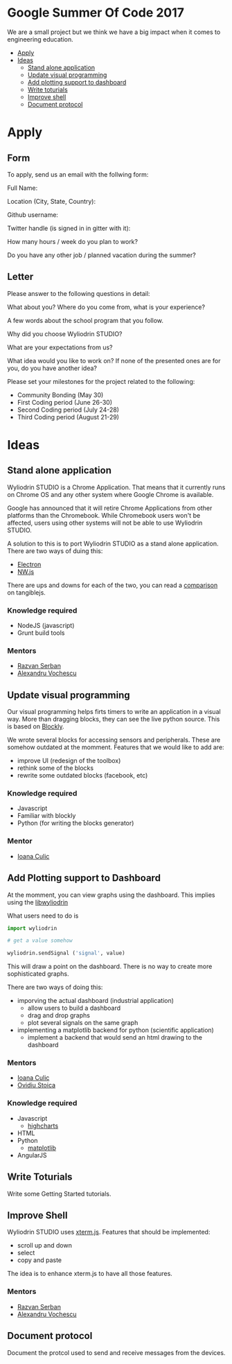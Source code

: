 # Google Summer Of Code 2017

We are a small project but we think we have a big impact when it comes to engineering education.

* [Apply](#apply)
* [Ideas](#ideas)
  * [Stand alone application](#stand-alone-application)
  * [Update visual programming](#update-visual-programming)
  * [Add plotting support to dashboard](#add-plotting-support-to-dashboard)
  * [Write toturials](#write-tutorials)
  * [Improve shell](#improve-shell)
  * [Document protocol](#document-protocol)

# Apply

## Form

To apply, send us an email with the follwing form:

Full Name:

Location (City, State, Country):

Github username:

Twitter handle (is signed in in gitter with it):

How many hours / week do you plan to work?

Do you have any other job / planned vacation during the summer?

## Letter
Please answer to the following questions in detail:

What about you? Where do you come from, what is your experience?

A few words about the school program that you follow.

Why did you choose Wyliodrin STUDIO?

What are your expectations from us?

What idea would you like to work on? If none of the presented ones are for you, do you have another idea?

Please set your milestones for the project related to the following:
* Community Bonding (May 30)
* First Coding period (June 26-30)
* Second Coding period (July 24-28)
* Third Coding period (August 21-29)

# Ideas

## Stand alone application

Wyliodrin STUDIO is a Chrome Application. That means that it currently runs on Chrome OS and any other system where Google Chrome is available.

Google has announced that it will retire Chrome Applications from other platforms than the Chromebook. While Chromebook users won't be affected, users using other systems will not be able to use Wyliodrin STUDIO.

A solution to this is to port Wyliodrin STUDIO as a stand alone application. There are two ways of duing this:

* [Electron](http://electron.atom.io/)
* [NW.js](https://nwjs.io/)

There are ups and downs for each of the two, you can read a [comparison](http://tangiblejs.com/posts/nw-js-and-electron-compared-2016-edition) on tangiblejs.

### Knowledge required
* NodeJS (javascript)
* Grunt build tools

### Mentors
* [Razvan Serban](https://github.com/serban-razvan)
* [Alexandru Vochescu](https://github.com/valexandru)

## Update visual programming

Our visual programming helps firts timers to write an application in a visual way. More than dragging blocks, they can see the live python source. This is based on [Blockly](https://developers.google.com/blockly/).

We wrote several blocks for accessing sensors and peripherals. These are somehow outdated at the momment. Features that we would like to add are:

* improve UI (redesign of the toolbox)
* rethink some of the blocks
* rewrite some outdated blocks (facebook, etc)

### Knowledge required
* Javascript
* Familiar with blockly 
* Python (for writing the blocks generator)

### Mentor
* [Ioana Culic](https://github.com/ioanaculic)

## Add Plotting support to Dashboard

At the momment, you can view graphs using the dashboard. This implies using the [libwyliodrin](https://github.com/wyliodrin/libwyliodrin)

What users need to do is

```python
import wyliodrin

# get a value somehow

wyliodrin.sendSignal ('signal', value)
```

This will draw a point on the dashboard. There is no way to create more sophisticated graphs.

There are two ways of doing this:
* imporving the actual dashboard (industrial application)
  * allow users to build a dashboard
  * drag and drop graphs
  * plot several signals on the same graph
* implementing a matplotlib backend for python (scientific application)
  * implement a backend that would send an html drawing to the dashboard

### Mentors
* [Ioana Culic](https://github.com/ioanaculic)
* [Ovidiu Stoica](https://github.com/oviska)

### Knowledge required
* Javascript
  * [highcharts](http://www.highcharts.com/)
* HTML
* Python
  * [matplotlib](http://matplotlib.org)
* AngularJS

## Write Toturials
Write some Getting Started tutorials.

## Improve Shell

Wyliodrin STUDIO uses [xterm.js](https://github.com/sourcelair/xterm.js). Features that should be implemented:
* scroll up and down
* select 
* copy and paste

The idea is to enhance xterm.js to have all those features.

### Mentors
* [Razvan Serban](https://github.com/serban-razvan)
* [Alexandru Vochescu](https://github.com/valexandru)

## Document protocol

Document the protcol used to send and receive messages from the devices.






